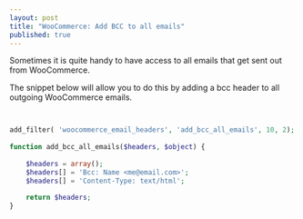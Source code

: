 ```yaml
---
layout: post
title: "WooCommerce: Add BCC to all emails"
published: true
---
```





Sometimes it is quite handy to have access to all emails that get sent out from WooCommerce. 

The snippet below will allow you to do this by adding a bcc header to all outgoing WooCommerce emails.


```php


add_filter( 'woocommerce_email_headers', 'add_bcc_all_emails', 10, 2);
 
function add_bcc_all_emails($headers, $object) {
 
    $headers = array();
    $headers[] = 'Bcc: Name <me@email.com>';
    $headers[] = 'Content-Type: text/html';
 
    return $headers;
}
```
